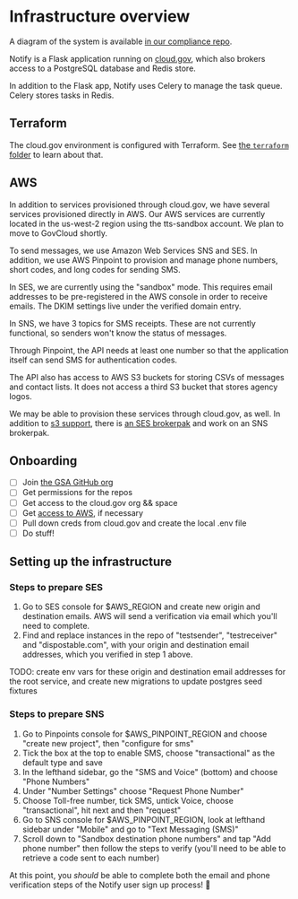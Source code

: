 # Infrastructure overview

A diagram of the system is available [in our compliance repo](https://github.com/GSA/us-notify-compliance/blob/main/diagrams/rendered/apps/application.boundary.png).

Notify is a Flask application running on [cloud.gov](https://cloud.gov), which also brokers access to a PostgreSQL database and Redis store.

In addition to the Flask app, Notify uses Celery to manage the task queue. Celery stores tasks in Redis.

## Terraform

The cloud.gov environment is configured with Terraform. See [the `terraform` folder](../terraform/) to learn about that.

## AWS

In addition to services provisioned through cloud.gov, we have several services provisioned directly in AWS. Our AWS services are currently located in the us-west-2 region using the tts-sandbox account. We plan to move to GovCloud shortly.

To send messages, we use Amazon Web Services SNS and SES. In addition, we use AWS Pinpoint to provision and manage phone numbers, short codes, and long codes for sending SMS.

In SES, we are currently using the "sandbox" mode. This requires email addresses to be pre-registered in the AWS console in order to receive emails. The DKIM settings live under the verified domain entry.

In SNS, we have 3 topics for SMS receipts. These are not currently functional, so senders won't know the status of messages.

Through Pinpoint, the API needs at least one number so that the application itself can send SMS for authentication codes.

The API also has access to AWS S3 buckets for storing CSVs of messages and contact lists. It does not access a third S3 bucket that stores agency logos. 

We may be able to provision these services through cloud.gov, as well. In addition to [s3 support](https://cloud.gov/docs/services/s3/), there is [an SES brokerpak](https://github.com/GSA-TTS/datagov-brokerpak-smtp) and work on an SNS brokerpak.

## Onboarding

- [ ] Join [the GSA GitHub org](https://github.com/GSA/GitHub-Administration#join-the-gsa-organization)
- [ ] Get permissions for the repos
- [ ] Get access to the cloud.gov org && space
- [ ] Get [access to AWS](https://handbook.tts.gsa.gov/launching-software/infrastructure/#cloud-service-provider-csp-sandbox-accounts), if necessary
- [ ] Pull down creds from cloud.gov and create the local .env file
- [ ] Do stuff!

## Setting up the infrastructure

### Steps to prepare SES

1. Go to SES console for \$AWS_REGION and create new origin and destination emails. AWS will send a verification via email which you'll need to complete.
2. Find and replace instances in the repo of "testsender", "testreceiver" and "dispostable.com", with your origin and destination email addresses, which you verified in step 1 above.

TODO: create env vars for these origin and destination email addresses for the root service, and create new migrations to update postgres seed fixtures

### Steps to prepare SNS

1. Go to Pinpoints console for \$AWS_PINPOINT_REGION and choose "create new project", then "configure for sms"
2. Tick the box at the top to enable SMS, choose "transactional" as the default type and save
3. In the lefthand sidebar, go the "SMS and Voice" (bottom) and choose "Phone Numbers"
4. Under "Number Settings" choose "Request Phone Number"
5. Choose Toll-free number, tick SMS, untick Voice, choose "transactional", hit next and then "request"
6. Go to SNS console for \$AWS_PINPOINT_REGION, look at lefthand sidebar under "Mobile" and go to "Text Messaging (SMS)"
7. Scroll down to "Sandbox destination phone numbers" and tap "Add phone number" then follow the steps to verify (you'll need to be able to retrieve a code sent to each number)

At this point, you _should_ be able to complete both the email and phone verification steps of the Notify user sign up process! 🎉